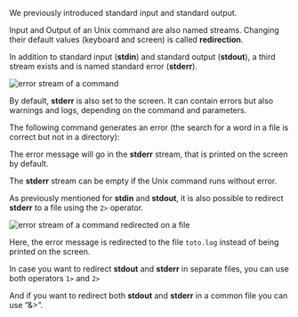 <script>
import Execute from "components/Execute.svelte";
</script>

We previously introduced standard input and standard output. 

Input and Output of an Unix command are also named streams. Changing their default values (keyboard and screen) is called **redirection**.

In addition to standard input (**stdin**) and standard output (**stdout**), a third stream exists and is named standard error (**stderr**).

<img src="/data/ifb-4/stream_in_out_err.png" style="max-width:100%" alt="error stream of a command">

By default, **stderr** is also set to the screen. It can contain errors but also warnings and logs, depending on the command and parameters.

The following command generates an error (the search for a word in a file is correct but not in a directory):

<Execute command="grep toto /shared/data/bank/homo_sapiens" />

The error message will go in the **stderr** stream, that is printed on the screen by default.

The **stderr** stream can be empty if the Unix command runs without error.

As previously mentioned for **stdin** and **stdout**, it is also possible to redirect **stderr** to a file using the `2>` operator.

<img src="/data/ifb-4/stream_in_outfile_errfile.png" style="max-width:100%" alt="error stream of a command redirected on a file">

<Execute command="grep toto /shared/data/bank/homo_sapiens 2> toto.log" />

Here, the error message is redirected to the file `toto.log` instead of being printed on the screen.

In case you want to redirect **stdout** and **stderr** in separate files, you can use both operators `1>` and `2>`

<Execute command="grep toto /shared/data/bank/homo_sapiens 1> toto_out 2> toto.log" />

And if you want to redirect both **stdout** and **stderr** in a common file you can use “&>”.

<Execute command="grep toto /shared/data/bank/homo_sapiens &> toto.log" />
